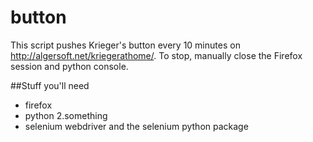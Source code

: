 # button
This script pushes Krieger's button every 10 minutes on http://algersoft.net/kriegerathome/. To stop, manually close the Firefox session and python console.

##Stuff you'll need
* firefox
* python 2.something
* selenium webdriver and the selenium python package
